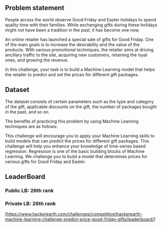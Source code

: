 ## Problem statement

People across the world observe Good Friday and Easter holidays to spend quality time with their families. While exchanging gifts during these holidays might not have been a tradition in the past, it has become one now.

An online retailer has launched a special sale of gifts for Good Friday. One of the main goals is to increase the desirability and the value of the products. With various promotional techniques, the retailer aims at driving ancillary traffic to the site, acquiring new customers, retaining the loyal ones, and growing the revenue. 

In this challenge, your task is to build a Machine Learning model that helps the retailer to predict and set the prices for different gift packages.

## Dataset

The dataset consists of certain parameters such as the type and category of the gift, applicable discounts on the gift, the number of packages bought in the past, and so on.

The benefits of practicing this problem by using Machine Learning techniques are as follows:

This challenge will encourage you to apply your Machine Learning skills to build models that can predict the prices for different gift packages.
This challenge will help you enhance your knowledge of time-series based regression. Regression is one of the basic building blocks of Machine Learning.
We challenge you to build a model that determines prices for various gifts for Good Friday and Easter.

## LeaderBoard
### Public LB: 26th rank 
### Private LB: 26th rank
[https://www.hackerearth.com/challenges/competitive/hackerearth-machine-learning-challenge-predict-price-good-friday-gifts/leaderboard/]
